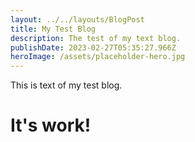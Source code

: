 ```yaml
---
layout: ../../layouts/BlogPost
title: My Test Blog
description: The test of my text blog.
publishDate: 2023-02-27T05:35:27.966Z
heroImage: /assets/placeholder-hero.jpg
---
```

T﻿his is text of my test blog.



# I﻿t's work!